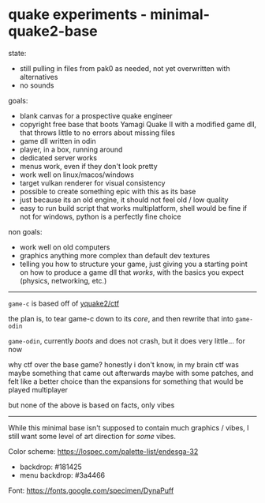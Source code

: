 # quake experiments - minimal-quake2-base

state:

- still pulling in files from pak0 as needed, not yet overwritten with alternatives
- no sounds

goals:

- blank canvas for a prospective quake engineer
- copyright free base that boots Yamagi Quake II with a modified game dll, that throws little to no errors about missing files
- game dll written in odin
- player, in a box, running around
- dedicated server works
- menus work, even if they don't look pretty
- work well on linux/macos/windows
- target vulkan renderer for visual consistency
- possible to create something epic with this as its base
- just because its an old engine, it should not feel old / low quality
- easy to run build script that works multiplatform, shell would be fine if not for windows, python is a perfectly fine choice

non goals:

- work well on old computers
- graphics anything more complex than default dev textures
- telling you how to structure your game, just giving you a starting point on how to produce a game dll that _works_, with the basics you expect (physics, networking, etc.)

---

`game-c` is based off of [yquake2/ctf](https://github.com/yquake2/ctf/tree/c7a4b27bf67c9b09fe906bfb2263ff9f66fb57b6)

the plan is, to tear game-c down to its _core_, and then rewrite that into `game-odin`

`game-odin`, currently _boots_ and does not crash, but it does very little... for now

why ctf over the base game? honestly i don't know, in my brain ctf was maybe something that came out afterwards maybe with some patches,
and felt like a better choice than the expansions for something that would be played multiplayer

but none of the above is based on facts, only vibes

---

While this minimal base isn't supposed to contain much graphics / vibes, I still want some level of art direction for _some_ vibes.

Color scheme: https://lospec.com/palette-list/endesga-32

- backdrop: #181425
- menu backdrop: #3a4466

Font: https://fonts.google.com/specimen/DynaPuff
